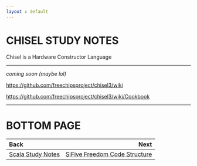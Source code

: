 ```yaml
---
layout : default
---
```


# CHISEL STUDY NOTES

Chisel is a Hardware Constructor Language

* * *

*coming soon (maybe lol)*

https://github.com/freechipsproject/chisel3/wiki

https://github.com/freechipsproject/chisel3/wiki/Cookbook

* * *

# BOTTOM PAGE

| Back | Next |
| :--- | ---: |
| [Scala Study Notes](./scala.md) | [SiFive Freedom Code Structure](./freedom.md) |

